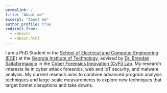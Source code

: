 ```yaml
---
permalink: /
title: "About me"
excerpt: "About me"
author_profile: true
redirect_from: 
  - /about/
  - /about.html
---
```


I am a PhD Student in the [School of Electrical and Computer Engineering (ECE)](https://www.ece.gatech.edu/) at the [Georgia Institute of Technology](https://www.gatech.edu/), advised by [Dr. Brendan Saltaformaagio](https://saltaformaggio.ece.gatech.edu/) in the [Cyber Forensics Innovation (CyFi) Lab](https://cyfi.ece.gatech.edu/). My research interests lie in cyber attack foresnics, web and IoT security, and malware analysis. My current reseach aims to combine advanced program analysis techniques and large-scale measurements to explore new techniques that target botnet disruptions and take downs.




